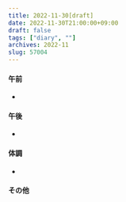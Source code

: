 ```yaml
---
title: 2022-11-30[draft]
date: 2022-11-30T21:00:00+09:00
draft: false
tags: ["diary", ""]
archives: 2022-11
slug: 57004
---
```

#### 午前
- 
#### 午後
- 
#### 体調
- 
#### その他